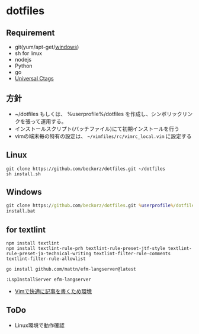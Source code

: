 # dotfiles

## Requirement
- git(yum/apt-get/[windows](https://gitforwindows.org/))
- sh for linux
- nodejs
- Python
- go
- [Universal Ctags](https://ctags.io/)


## 方針
- ~/dotfiles もしくは、 %userprofile%/dotfiles を作成し、シンボリックリンクを張って運用する。
- インストールスクリプト(バッチファイル)にて初期インストールを行う
- vimの端末毎の特有の設定は、 `~/vimfiles/rc/vimrc_local.vim` に設定する

## Linux

```
git clone https://github.com/beckorz/dotfiles.git ~/dotfiles
sh install.sh
```

## Windows

```bat
git clone https://github.com/beckorz/dotfiles.git %userprofile%/dotfiles
install.bat
```


## for textlint

```
npm install textlint
npm install textlint-rule-prh textlint-rule-preset-jtf-style textlint-rule-preset-ja-technical-writing textlint-filter-rule-comments textlint-filter-rule-allowlist
```

```
go install github.com/mattn/efm-langserver@latest
```

```vim
:LspInstallServer efm-langserver
```

- [Vimで快適に記事を書くため環境](https://zenn.dev/skanehira/articles/2020-11-16-vim-writing-articles)

## ToDo
- Linux環境で動作確認

